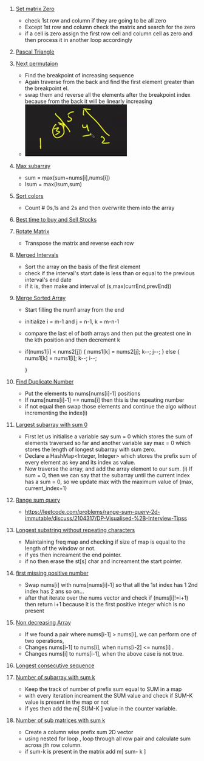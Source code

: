 1. [Set matrix Zero](https://leetcode.com/problems/set-matrix-zeroes/)

   - check 1st row and column if they are going to be all zero
   - Except 1st row and column check the matrix and search for the zero
   - if a cell is zero assign the first row cell and column cell as zero and then process it in another loop accordingly

2. [Pascal Triangle](https://leetcode.com/problems/pascals-triangle/submissions/)

3. [Next permutaion](https://leetcode.com/problems/next-permutation/submissions/)

   - Find the breakpoint of increasing sequence
   - Again traverse from the back and find the first element greater than the breakpoint el.
   - swap them and reverse all the elements after the breakpoint index because from the back it will be linearly increasing
   - ![](../ss/np.png)

4. [Max subarray](https://leetcode.com/problems/maximum-subarray/)

   - sum = max(sum+nums[i],nums[i])
   - lsum = max(lsum,sum)

5. [Sort colors](https://leetcode.com/problems/sort-colors/submissions/)

   - Count # 0s,1s and 2s and then overwrite them into the array

6. [Best time to buy and Sell Stocks](https://leetcode.com/problems/best-time-to-buy-and-sell-stock/submissions/)

7. [Rotate Matrix](https://leetcode.com/problems/rotate-image/)

   - Transpose the matrix and reverse each row

8. [Merged Intervals](https://leetcode.com/problems/merge-intervals/submissions/)

   - Sort the array on the basis of the first element
   - check if the interval's start date is less than or equal to the previous interval's end date
   - if it is, then make and interval of (s,max(currEnd,prevEnd))

9. [Merge Sorted Array](https://leetcode.com/problems/merge-sorted-array/submissions/)

   - Start filling the num1 array from the end
   - initialize i = m-1 and j = n-1, k = m-n-1
   - compare the last el of both arrays and then put the greatest one in the kth position and then decrement k
   - if(nums1[i] < nums2[j])
     {
     nums1[k] = nums2[j];
     k--;
     j--;
     }
     else
     {
     nums1[k] = nums1[i];
     k--;
     i--;

     }

10. [Find Duplicate Number](https://leetcode.com/problems/find-the-duplicate-number/submissions/)

    - Put the elements to nums[nums[i]-1] positions
    - If nums[nums[i]-1] == nums[i] then this is the repeating number
    - if not equal then swap those elements and continue the algo without incrementing the index(i)

11. [Largest subarray with sum 0](https://practice.geeksforgeeks.org/problems/largest-subarray-with-0-sum/1#)

    - First let us initialise a variable say sum = 0 which stores the sum of elements traversed so far and another variable say max = 0 which stores the length of longest subarray with sum zero.
    - Declare a HashMap<Integer, Integer> which stores the prefix sum of every element as key and its index as value.
    - Now traverse the array, and add the array element to our sum.
      (i) If sum = 0, then we can say that the subarray until the current index has a sum = 0, so we update max with the maximum value of (max, current_index+1)

12. [Range sum query](https://leetcode.com/problems/range-sum-query-2d-immutable/)

    - https://leetcode.com/problems/range-sum-query-2d-immutable/discuss/2104317/DP-Visualised-%2B-Interview-Tipss

13. [Longest substring without repeating characters](https://leetcode.com/problems/longest-substring-without-repeating-characters/)

    - Maintaining freq map and checking if size of map is equal to the length of the window or not.
    - if yes then increament the end pointer.
    - if no then erase the st[s] char and increament the start pointer.

14. [first missing positive number](https://leetcode.com/problems/first-missing-positive/submissions/)

    - Swap nums[i] with nums[nums[i]-1] so that all the 1st index has 1 2nd index has 2 ans so on...
    - after that iterate over the nums vector and check if (nums[i]!=i+1) then return i+1 because it is the first positive integer which is no present

15. [Non decreasing Array](https://leetcode.com/problems/non-decreasing-array/submissions/)

    - If we found a pair where nums[i-1] > nums[i], we can perform one of two operations,
    - Changes nums[i-1] to nums[i], when nums[i-2] <= nums[i] .
    - Changes nums[i] to nums[i-1], when the above case is not true.

16. [Longest consecutive sequence](https://leetcode.com/problems/longest-consecutive-sequence/)

17. [Number of subarray with sum k](https://leetcode.com/problems/subarray-sum-equals-k/submissions/)

    - Keep the track of number of prefix sum equal to SUM in a map
    - with every iteration increament the SUM value and check if SUM-K value is present in the map or not
    - if yes then add the m[ SUM-K ] value in the counter variable.

18. [Number of sub matrices with sum k](https://leetcode.com/problems/number-of-submatrices-that-sum-to-target/submissions/)

    - Create a column wise prefix sum 2D vector
    - using nested for loop , loop through all row pair and calculate sum across jth row column.
    - if sum-k is present in the matrix add m[ sum- k ]
